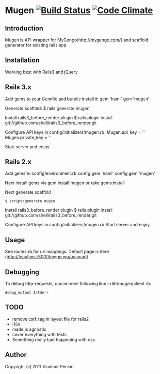 # Mugen [![Build Status](https://secure.travis-ci.org/shell/mugen.png)](https://secure.travis-ci.org/shell/mugen.png) [![Code Climate](https://codeclimate.com/github/shell/mugen.png)](https://codeclimate.com/github/shell/mugen)
## Introduction
  Mugen is API wrapper for MyGengo(<http://mygengo.com/>) and scaffold generator for existing rails app

## Installation
  Working best with Rails3 and jQuery

## Rails 3.x

  Add gems to your Gemfile and bundle install it:
    gem 'haml'
    gem 'mugen'

  Generate scaffold:
    $ rails generate mugen

  Install rails3_before_render plugin
    $ rails plugin install git://github.com/shell/rails3_before_render.git

  Configure API keys in config/initializers/mugen.rb:
    Mugen.api_key = ''
    Mugen.private_key = ''

   Start server and enjoy

## Rails 2.x
  Add gems to config/environment.rb
    config.gem 'haml'
    config.gem 'mugen'

  Next install gems via
    gem install mugen
    or
    rake gems:install

  Next generate scaffold

    $ script/generate mugen

  Install rails3_before_render plugin
    $ rails plugin install git://github.com/shell/rails3_before_render.git

  Configure API keys in config/initializers/mugen.rb
  Start server and enjoy

## Usage
  See routes.rb for url mappings.
  Default page is here (<http://localhost:3000/mygengo/account>)

## Debugging

  To debug http-requests, uncomment following line in lib/mugen/client.rb:

    debug_output $stderr

## TODO
- remove csrf_tag in layout file for rails2
- I18n
- made js agnostic
- cover everything with tests
- Something really bad happening with css


## Author
Copyright (c) 2011 Vladimir Penkin


